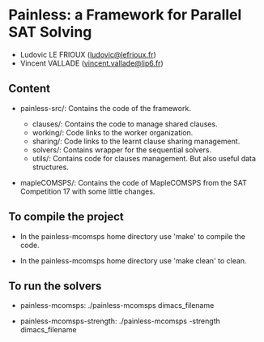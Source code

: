 Painless: a Framework for Parallel SAT Solving 
==============================================

* Ludovic LE FRIOUX (ludovic@lefrioux.fr)
* Vincent VALLADE (vincent.vallade@lip6.fr) 


Content
-------
* painless-src/:
   Contains the code of the framework.
   * clauses/:
      Contains the code to manage shared clauses.
   * working/:
      Code links to the worker organization.
   * sharing/:
      Code links to the learnt clause sharing management.
   * solvers/:
      Contains wrapper for the sequential solvers.
   * utils/:
      Contains code for clauses management. But also useful data structures.

* mapleCOMSPS/:
   Contains the code of MapleCOMSPS from the SAT Competition 17 with some little changes.


To compile the project
----------------------

* In the painless-mcomsps home directory use 'make' to compile the code.

* In the painless-mcomsps home directory use 'make clean' to clean.


To run the solvers
------------------

* painless-mcomsps:
   ./painless-mcomsps dimacs\_filename

* painless-mcomsps-strength:
   ./painless-mcomsps -strength dimacs\_filename
